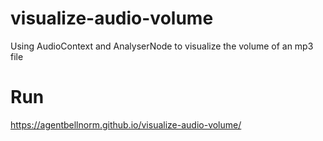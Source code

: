 # visualize-audio-volume
Using AudioContext and AnalyserNode to visualize the volume of an mp3 file

# Run
https://agentbellnorm.github.io/visualize-audio-volume/
